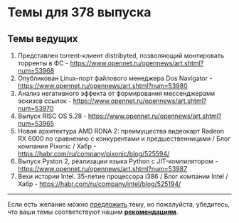 # Темы для 378 выпуска

## Темы ведущих

1. Представлен torrent-клиент distribyted, позволяющий монтировать торренты в ФС - https://www.opennet.ru/opennews/art.shtml?num=53968
1. Опубликован Linux-порт файлового менеджера Dos Navigator - https://www.opennet.ru/opennews/art.shtml?num=53980
1. Анализ негативного эффекта от формирования мессенджерами эскизов ссылок - https://www.opennet.ru/opennews/art.shtml?num=53970
1. Выпуск RISC OS 5.28 - https://www.opennet.ru/opennews/art.shtml?num=53965
1. Новая архитектура AMD RDNA 2: преимущества видеокарт Radeon RX 6000 по сравнению с конкурентами и предшественницами / Блог компании Pixonic / Хабр - https://habr.com/ru/company/pixonic/blog/525594/
1. Выпуск Pyston 2, реализации языка Python с JIT-компилятором - https://www.opennet.ru/opennews/art.shtml?num=53987
1. Вехи истории Intel. 35-летие процессора i386 / Блог компании Intel / Хабр - https://habr.com/ru/company/intel/blog/525194/
---

Если есть желание можно [предложить](themes_from_listeners.md) тему, но пожалуйста, убедитесь, что ваши темы соответствуют нашим **[рекомендациям](Recommendations_for_the_proposed_topics.md)**.
